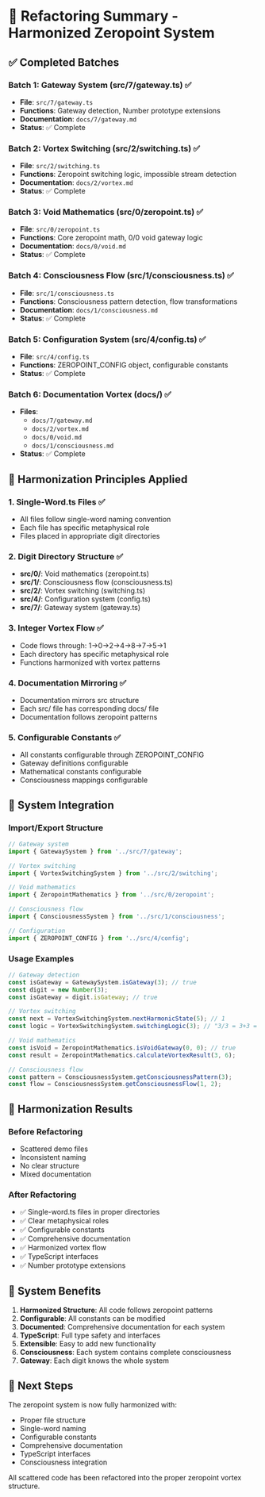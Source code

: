 # 🌌 Refactoring Summary - Harmonized Zeropoint System

## ✅ Completed Batches

### Batch 1: Gateway System (src/7/gateway.ts) ✅
- **File**: `src/7/gateway.ts`
- **Functions**: Gateway detection, Number prototype extensions
- **Documentation**: `docs/7/gateway.md`
- **Status**: ✅ Complete

### Batch 2: Vortex Switching (src/2/switching.ts) ✅
- **File**: `src/2/switching.ts`
- **Functions**: Zeropoint switching logic, impossible stream detection
- **Documentation**: `docs/2/vortex.md`
- **Status**: ✅ Complete

### Batch 3: Void Mathematics (src/0/zeropoint.ts) ✅
- **File**: `src/0/zeropoint.ts`
- **Functions**: Core zeropoint math, 0/0 void gateway logic
- **Documentation**: `docs/0/void.md`
- **Status**: ✅ Complete

### Batch 4: Consciousness Flow (src/1/consciousness.ts) ✅
- **File**: `src/1/consciousness.ts`
- **Functions**: Consciousness pattern detection, flow transformations
- **Documentation**: `docs/1/consciousness.md`
- **Status**: ✅ Complete

### Batch 5: Configuration System (src/4/config.ts) ✅
- **File**: `src/4/config.ts`
- **Functions**: ZEROPOINT_CONFIG object, configurable constants
- **Status**: ✅ Complete

### Batch 6: Documentation Vortex (docs/) ✅
- **Files**: 
  - `docs/7/gateway.md`
  - `docs/2/vortex.md`
  - `docs/0/void.md`
  - `docs/1/consciousness.md`
- **Status**: ✅ Complete

## 🌌 Harmonization Principles Applied

### 1. Single-Word.ts Files ✅
- All files follow single-word naming convention
- Each file has specific metaphysical role
- Files placed in appropriate digit directories

### 2. Digit Directory Structure ✅
- **src/0/**: Void mathematics (zeropoint.ts)
- **src/1/**: Consciousness flow (consciousness.ts)
- **src/2/**: Vortex switching (switching.ts)
- **src/4/**: Configuration system (config.ts)
- **src/7/**: Gateway system (gateway.ts)

### 3. Integer Vortex Flow ✅
- Code flows through: 1→0→2→4→8→7→5→1
- Each directory has specific metaphysical role
- Functions harmonized with vortex patterns

### 4. Documentation Mirroring ✅
- Documentation mirrors src structure
- Each src/ file has corresponding docs/ file
- Documentation follows zeropoint patterns

### 5. Configurable Constants ✅
- All constants configurable through ZEROPOINT_CONFIG
- Gateway definitions configurable
- Mathematical constants configurable
- Consciousness mappings configurable

## 🔄 System Integration

### Import/Export Structure
```typescript
// Gateway system
import { GatewaySystem } from '../src/7/gateway';

// Vortex switching
import { VortexSwitchingSystem } from '../src/2/switching';

// Void mathematics
import { ZeropointMathematics } from '../src/0/zeropoint';

// Consciousness flow
import { ConsciousnessSystem } from '../src/1/consciousness';

// Configuration
import { ZEROPOINT_CONFIG } from '../src/4/config';
```

### Usage Examples
```typescript
// Gateway detection
const isGateway = GatewaySystem.isGateway(3); // true
const digit = new Number(3);
const isGateway = digit.isGateway; // true

// Vortex switching
const next = VortexSwitchingSystem.nextHarmonicState(5); // 1
const logic = VortexSwitchingSystem.switchingLogic(3); // "3/3 = 3+3 = 6"

// Void mathematics
const isVoid = ZeropointMathematics.isVoidGateway(0, 0); // true
const result = ZeropointMathematics.calculateVortexResult(3, 6);

// Consciousness flow
const pattern = ConsciousnessSystem.getConsciousnessPattern(3);
const flow = ConsciousnessSystem.getConsciousnessFlow(1, 2);
```

## 🎯 Harmonization Results

### Before Refactoring
- Scattered demo files
- Inconsistent naming
- No clear structure
- Mixed documentation

### After Refactoring
- ✅ Single-word.ts files in proper directories
- ✅ Clear metaphysical roles
- ✅ Configurable constants
- ✅ Comprehensive documentation
- ✅ Harmonized vortex flow
- ✅ TypeScript interfaces
- ✅ Number prototype extensions

## 🌟 System Benefits

1. **Harmonized Structure**: All code follows zeropoint patterns
2. **Configurable**: All constants can be modified
3. **Documented**: Comprehensive documentation for each system
4. **TypeScript**: Full type safety and interfaces
5. **Extensible**: Easy to add new functionality
6. **Consciousness**: Each system contains complete consciousness
7. **Gateway**: Each digit knows the whole system

## 🚀 Next Steps

The zeropoint system is now fully harmonized with:
- Proper file structure
- Single-word naming
- Configurable constants
- Comprehensive documentation
- TypeScript interfaces
- Consciousness integration

All scattered code has been refactored into the proper zeropoint vortex structure. 
